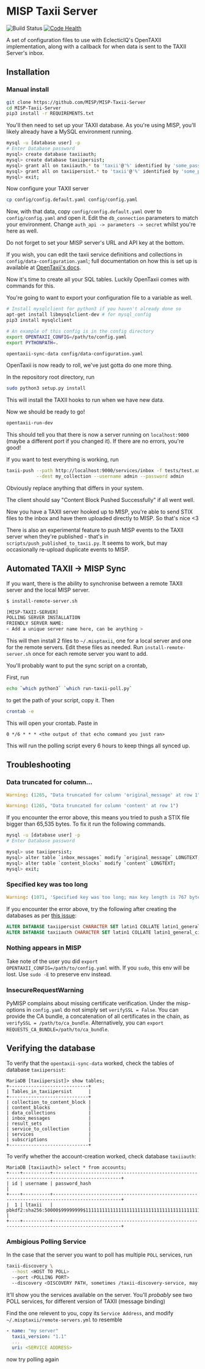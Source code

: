 # MISP Taxii Server

![Build Status ](https://travis-ci.org/MISP/MISP-Taxii-Server.svg?branch=master)
[![Code Health](https://landscape.io/github/MISP/MISP-Taxii-Server/master/landscape.svg?style=flat)](https://landscape.io/github/MISP/MISP-Taxii-Server/master)

A set of configuration files to use with EclecticIQ's OpenTAXII implementation,
along with a callback for when data is sent to the TAXII Server's inbox.

## Installation


### Manual install

```bash
git clone https://github.com/MISP/MISP-Taxii-Server
cd MISP-Taxii-Server
pip3 install -r REQUIREMENTS.txt
```

You'll then need to set up your TAXII database. As you're using MISP, you'll likely
already have a MySQL environment running. 

```bash
mysql -u [database user] -p
# Enter Database password
mysql> create database taxiiauth;
mysql> create database taxiipersist;
mysql> grant all on taxiiauth.* to 'taxii'@'%' identified by 'some_password';
mysql> grant all on taxiipersist.* to 'taxii'@'%' identified by 'some_password';
mysql> exit;
```

Now configure your TAXII server

```bash
cp config/config.default.yaml config/config.yaml
```

Now, with that data, copy `config/config.default.yaml` over to `config/config.yaml` and open it. Edit the `db_connection` parameters to match your environment. Change `auth_api -> parameters -> secret` whilst you're here as well.

Do not forget to set your MISP server's URL and API key at the bottom.

If you wish, you can edit the taxii service definitions and collections in 
`config/data-configuration.yaml`; full documentation on how this is set up is available at [OpenTaxii's docs](https://opentaxii.readthedocs.io/en/stable/configuration.html).

Now it's time to create all your SQL tables. Luckily OpenTaxii comes with commands for this.

You're going to want to export your configuration file to a variable as well.
```bash
# Install mysqlclient for python3 if you haven't already done so
apt-get install libmysqlclient-dev # for mysql_config
pip3 install mysqlclient

# An example of this config is in the config directory
export OPENTAXII_CONFIG=/path/to/config.yaml
export PYTHONPATH=.

opentaxii-sync-data config/data-configuration.yaml
```

OpenTaxii is now ready to roll, we've just gotta do one more thing.

In the repository root directory, run 
```bash
sudo python3 setup.py install
```

This will install the TAXII hooks to run when we have new data.

Now we should be ready to go!

```bash
opentaxii-run-dev
```

This should tell you that there is now a server running on `localhost:9000` (maybe a different port if you changed it). If there are no errors, you're good!

If you want to test everything is working, run
```bash
taxii-push --path http://localhost:9000/services/inbox -f tests/test.xml \
           --dest my_collection --username admin --password admin
```

Obviously replace anything that differs in your system. 

The client should say "Content Block Pushed Successfully" if all went well.

Now you have a TAXII server hooked up to MISP, you're able to send STIX files to the inbox and have them uploaded directly to MISP. So that's nice <3

There is also an experimental feature to push MISP events to the TAXII server when they're published - that's in `scripts/push_published_to_taxii.py`. It seems to work, but may occasionally re-upload duplicate events to MISP.

## Automated TAXII -> MISP Sync

If you want, there is the ability to synchronise between a remote TAXII server and the local MISP server.

```bash
$ install-remote-server.sh

[MISP-TAXII-SERVER]
POLLING SERVER INSTALLATION
FRIENDLY SERVER NAME:
< Add a unique server name here, can be anything >
```

This will then install 2 files to `~/.misptaxii`, one for a local server and one for the remote servers.
Edit these files as needed. Run `install-remote-server.sh` once for each remote server you want to add.

You'll probably want to put the sync script on a crontab,

First, run

```bash
echo `which python3` `which run-taxii-poll.py`
```

to get the path of your script, copy it. Then 

```bash
crontab -e
```

This will open your crontab. Paste in

```cron
0 */6 * * * <the output of that echo command you just ran>
```

This will run the polling script every 6 hours to keep things all synced up.

## Troubleshooting

### Data truncated for column...

```python 
Warning: (1265, "Data truncated for column 'original_message' at row 1")

Warning: (1265, "Data truncated for column 'content' at row 1")
```

If you encounter the error above, this means you tried to push a STIX file bigger than 65,535 bytes. To fix it run the following commands.
```bash
mysql -u [database user] -p
# Enter Database password

mysql> use taxiipersist;
mysql> alter table `inbox_messages` modify `original_message` LONGTEXT;
mysql> alter table `content_blocks` modify `content` LONGTEXT;
mysql> exit;
```

### Specified key was too long

```python 
Warning: (1071, 'Specified key was too long; max key length is 767 bytes')
```

If you encounter the error above, try the following after creating the databases as per [this issue](https://github.com/MISP/MISP-Taxii-Server/issues/3#issuecomment-291875813):

```SQL
ALTER DATABASE taxiipersist CHARACTER SET latin1 COLLATE latin1_general_ci;
ALTER DATABASE taxiiauth CHARACTER SET latin1 COLLATE latin1_general_ci;
```

### Nothing appears in MISP

Take note of the user you did `export OPENTAXII_CONFIG=/path/to/config.yaml` with. If you `sudo`, this env will be lost. Use `sudo -E` to preserve env instead.

### InsecureRequestWarning

PyMISP complains about missing certificate verification. Under the misp-options in  `config.yaml` do not simply set `verifySSL = False`. You can provide the CA bundle, a concatenation of all certificates in the chain, as `verifySSL = /path/to/ca_bundle`. Alternatively, you can `export REQUESTS_CA_BUNDLE=/path/to/ca_bundle`.

## Verifying the database

To verify that the `opentaxii-sync-data` worked, check the tables of database `taxiipersist`:

```
MariaDB [taxiipersist]> show tables;
+-----------------------------+
| Tables_in_taxiipersist      |
+-----------------------------+
| collection_to_content_block |
| content_blocks              |
| data_collections            |
| inbox_messages              |
| result_sets                 |
| service_to_collection       |
| services                    |
| subscriptions               |
+-----------------------------+
```

To verify whether the account-creation worked, check database `taxiiauth`:
```
MariaDB [taxiiauth]> select * from accounts;
+----+----------+-----------------------------------------------------------------------------------------------+
| id | username | password_hash                                                                                 |
+----+----------+-----------------------------------------------------------------------------------------------+
|  1 | ltaxii   | pbkdf2:sha256:50000$99999999$1111111111111111111111111111111111111111111111111111111111111111 |
+----+----------+-----------------------------------------------------------------------------------------------+
```

### Ambigious Polling Service

In the case that the server you want to poll has multiple `POLL` services,
run

```bash
taxii-discovery \
  --host <HOST TO POLL>
  --port <POLLING PORT>
  --discovery <DISCOVERY PATH, sometimes /taxii-discovery-service, may vary>
```

It'll show you the services available on the server. You'll *probably*
see two POLL services, for different version of TAXII (message binding)

Find the one relevent to you, copy its `Service Address`,
and modify `~/.misptaxii/remote-servers.yml` to resemble

```yaml
- name: "my server"
  taxii_version: "1.1"
  ...
  uri: <SERVICE ADDRESS>
```

now try polling again
